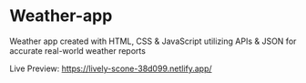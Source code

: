 # Weather-app
Weather app created with HTML, CSS &amp; JavaScript utilizing APIs & JSON for accurate real-world weather reports

Live Preview: https://lively-scone-38d099.netlify.app/
